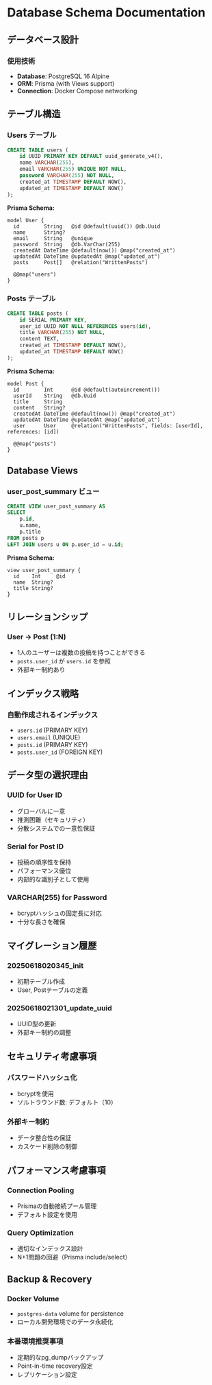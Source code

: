 # Database Schema Documentation

## データベース設計

### 使用技術
- **Database**: PostgreSQL 16 Alpine
- **ORM**: Prisma (with Views support)
- **Connection**: Docker Compose networking

## テーブル構造

### Users テーブル
```sql
CREATE TABLE users (
    id UUID PRIMARY KEY DEFAULT uuid_generate_v4(),
    name VARCHAR(255),
    email VARCHAR(255) UNIQUE NOT NULL,
    password VARCHAR(255) NOT NULL,
    created_at TIMESTAMP DEFAULT NOW(),
    updated_at TIMESTAMP DEFAULT NOW()
);
```

**Prisma Schema:**
```prisma
model User {
  id        String   @id @default(uuid()) @db.Uuid
  name      String?
  email     String   @unique
  password  String   @db.VarChar(255)
  createdAt DateTime @default(now()) @map("created_at")
  updatedAt DateTime @updatedAt @map("updated_at")
  posts     Post[]   @relation("WrittenPosts")

  @@map("users")
}
```

### Posts テーブル
```sql
CREATE TABLE posts (
    id SERIAL PRIMARY KEY,
    user_id UUID NOT NULL REFERENCES users(id),
    title VARCHAR(255) NOT NULL,
    content TEXT,
    created_at TIMESTAMP DEFAULT NOW(),
    updated_at TIMESTAMP DEFAULT NOW()
);
```

**Prisma Schema:**
```prisma
model Post {
  id        Int      @id @default(autoincrement())
  userId    String   @db.Uuid
  title     String
  content   String?
  createdAt DateTime @default(now()) @map("created_at")
  updatedAt DateTime @updatedAt @map("updated_at")
  user      User     @relation("WrittenPosts", fields: [userId], references: [id])

  @@map("posts")
}
```

## Database Views

### user_post_summary ビュー
```sql
CREATE VIEW user_post_summary AS
SELECT 
    p.id,
    u.name,
    p.title
FROM posts p
LEFT JOIN users u ON p.user_id = u.id;
```

**Prisma Schema:**
```prisma
view user_post_summary {
  id    Int     @id
  name  String?
  title String?
}
```

## リレーションシップ

### User → Post (1:N)
- 1人のユーザーは複数の投稿を持つことができる
- `posts.user_id` が `users.id` を参照
- 外部キー制約あり

## インデックス戦略

### 自動作成されるインデックス
- `users.id` (PRIMARY KEY)
- `users.email` (UNIQUE)
- `posts.id` (PRIMARY KEY)
- `posts.user_id` (FOREIGN KEY)

## データ型の選択理由

### UUID for User ID
- グローバルに一意
- 推測困難（セキュリティ）
- 分散システムでの一意性保証

### Serial for Post ID
- 投稿の順序性を保持
- パフォーマンス優位
- 内部的な識別子として使用

### VARCHAR(255) for Password
- bcryptハッシュの固定長に対応
- 十分な長さを確保

## マイグレーション履歴

### 20250618020345_init
- 初期テーブル作成
- User, Postテーブルの定義

### 20250618021301_update_uuid
- UUID型の更新
- 外部キー制約の調整

## セキュリティ考慮事項

### パスワードハッシュ化
- bcryptを使用
- ソルトラウンド数: デフォルト（10）

### 外部キー制約
- データ整合性の保証
- カスケード削除の制御

## パフォーマンス考慮事項

### Connection Pooling
- Prismaの自動接続プール管理
- デフォルト設定を使用

### Query Optimization
- 適切なインデックス設計
- N+1問題の回避（Prisma include/select）

## Backup & Recovery

### Docker Volume
- `postgres-data` volume for persistence
- ローカル開発環境でのデータ永続化

### 本番環境推奨事項
- 定期的なpg_dumpバックアップ
- Point-in-time recovery設定
- レプリケーション設定